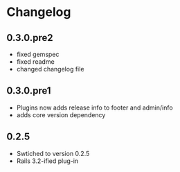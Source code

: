# Changelog

## 0.3.0.pre2

* fixed gemspec
* fixed readme
* changed changelog file

## 0.3.0.pre1

* Plugins now adds release info to footer and admin/info
* adds core version dependency

## 0.2.5

* Swtiched to version 0.2.5
* Rails 3.2-ified plug-in
